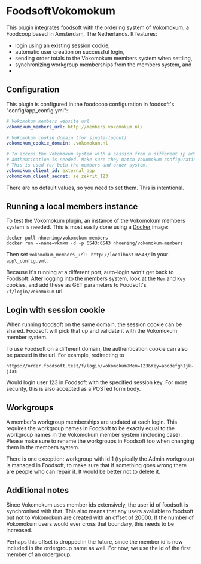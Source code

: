 FoodsoftVokomokum
=================

This plugin integrates
[foodsoft](https://github.com/foodcoops/foodsoft)
with the ordering system of [Vokomokum](http://www.vokomokum.nl/), a Foodcoop
based in Amsterdam, The Netherlands. It features:
* login using an existing session cookie,
* automatic user creation on successful login,
* sending order totals to the Vokomokum members system when settling,
* synchronizing workgroup memberships from the members system, and
*


Configuration
-------------
This plugin is configured in the foodcoop configuration in foodsoft's
"config/app\_config.yml":

   ```yaml
   # Vokomokum members website url
   vokomokum_members_url: http://members.vokomokum.nl/

   # Vokomokum cookie domain (for single-logout)
   vokomokum_cookie_domain: .vokomokum.nl

   # To access the Vokomokum system with a session from a different ip address,
   # authentication is needed. Make sure they match Vokomokum configuration.
   # This is used for both the members and order system.
   vokomokum_client_id: external_app
   vokomokum_client_secret: ze_zekrit_123
   ```

There are no default values, so you need to set them. This is intentional.


Running a local members instance
---------------------------------

To test the Vokomokum plugin, an instance of the Vokomokum members system
is needed. This is most easily done using a [Docker](http://docker.com/) image:

    docker pull nhoening/vokomokum-members
    docker run --name=vkmkm -d -p 6543:6543 nhoening/vokomokum-members

Then set `vokomokum_members_url: http://localhost:6543/` in your `app\_config.yml`.

Because it's running at a different port, auto-login won't get back to Foodsoft.
After logging into the members system, look at the `Mem` and `Key` cookies,
and add these as GET parameters to Foodsoft's `/f/login/vokomokum` url.


Login with session cookie
-------------------------

When running foodsoft on the same domain, the session cookie can be shared.
Foodsoft will pick that up and validate it with the Vokomokum member system.

To use Foodsoft on a different domain, the authentication cookie can also
be passed in the url. For example, redirecting to

    https://order.foodsoft.test/f/login/vokomokum?Mem=123&Key=abcdefghIjk-jias

Would login user 123 in Foodsoft with the specified session key. For more
security, this is also accepted as a POSTed form body.


Workgroups
----------

A member's workgroup memberships are updated at each login. This requires the
workgroup names in Foodsoft to be exactly equal to the workgroup names in the
Vokomokum member system (including case). Please make sure to rename the
workgroups in Foodsoft too when changing them in the members system.

There is one exception: workgroup with id 1 (typically the Admin workgroup)
is managed in Foodsoft, to make sure that if something goes wrong there are
people who can repair it. It would be better not to delete it.


Additional notes
----------------

Since Vokomokum uses member ids extensively, the user id of foodsoft is
synchronised with that. This also means that any users available to foodsoft
but not to Vokomokum are created with an offset of 20000.  If the number of
Vokomokum users would ever cross that boundary, this needs to be increased.

Perhaps this offset is dropped in the future, since the member id is now
included in the ordergroup name as well. For now, we use the id of the first
member of an ordergroup.
